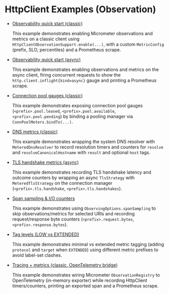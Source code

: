 <!--
    Licensed to the Apache Software Foundation (ASF) under one
    or more contributor license agreements.  See the NOTICE file
    distributed with this work for additional information
    regarding copyright ownership.  The ASF licenses this file
    to you under the Apache License, Version 2.0 (the
    "License"); you may not use this file except in compliance
    with the License.  You may obtain a copy of the License at
    
      http://www.apache.org/licenses/LICENSE-2.0
    
    Unless required by applicable law or agreed to in writing,
    software distributed under the License is distributed on an
    "AS IS" BASIS, WITHOUT WARRANTIES OR CONDITIONS OF ANY
    KIND, either express or implied.  See the License for the
    specific language governing permissions and limitations
    under the License.
-->

HttpClient Examples (Observation)
===========================

- [Observability quick start (classic)](https://github.com/apache/httpcomponents-client/tree/master/httpclient5-observation/src/test/java/org/apache/hc/client5/http/observation/example/ClassicWithMetricConfigDemo.java)

  This example demonstrates enabling Micrometer observations and metrics on a classic client using `HttpClientObservationSupport.enable(...)`, with a custom `MetricConfig` (prefix, SLO, percentiles) and a Prometheus scrape.

- [Observability quick start (async)](https://github.com/apache/httpcomponents-client/tree/master/httpclient5-observation/src/test/java/org/apache/hc/client5/http/observation/example/AsyncMetricsDemo.java)

  This example demonstrates enabling observations and metrics on the async client, firing concurrent requests to show the `http.client.inflight{kind=async}` gauge and printing a Prometheus scrape.

- [Connection pool gauges (classic)](https://github.com/apache/httpcomponents-client/tree/master/httpclient5-observation/src/test/java/org/apache/hc/client5/http/observation/example/PoolGaugesDemo.java)

  This example demonstrates exposing connection pool gauges (`<prefix>.pool.leased`, `<prefix>.pool.available`, `<prefix>.pool.pending`) by binding a pooling manager via `ConnPoolMeters.bindTo(...)`.

- [DNS metrics (classic)](https://github.com/apache/httpcomponents-client/tree/master/httpclient5-observation/src/test/java/org/apache/hc/client5/http/observation/example/DnsMetricsDemo.java)

  This example demonstrates wrapping the system DNS resolver with `MeteredDnsResolver` to record resolution timers and counters for `resolve` and `resolveCanonicalHostname` with `result` and optional `host` tags.

- [TLS handshake metrics (async)](https://github.com/apache/httpcomponents-client/tree/master/httpclient5-observation/src/test/java/org/apache/hc/client5/http/observation/example/TlsMetricsDemo.java)

  This example demonstrates recording TLS handshake latency and outcome counters by wrapping an async `TlsStrategy` with `MeteredTlsStrategy` on the connection manager (`<prefix>.tls.handshake`, `<prefix>.tls.handshakes`).

- [Span sampling & I/O counters](https://github.com/apache/httpcomponents-client/tree/master/httpclient5-observation/src/test/java/org/apache/hc/client5/http/observation/example/SpanSamplingDemo.java)

  This example demonstrates using `ObservingOptions.spanSampling` to skip observations/metrics for selected URIs and recording request/response byte counters (`<prefix>.request.bytes`, `<prefix>.response.bytes`).

- [Tag levels (LOW vs EXTENDED)](https://github.com/apache/httpcomponents-client/tree/master/httpclient5-observation/src/test/java/org/apache/hc/client5/http/observation/example/TagLevelDemo.java)

  This example demonstrates minimal vs extended metric tagging (adding `protocol` and `target` when `EXTENDED`) using different metric prefixes to avoid label-set clashes.

- [Tracing + metrics (classic, OpenTelemetry bridge)](https://github.com/apache/httpcomponents-client/tree/master/httpclient5-observation/src/test/java/org/apache/hc/client5/http/observation/example/TracingAndMetricsDemo.java)

  This example demonstrates wiring Micrometer `ObservationRegistry` to OpenTelemetry (in-memory exporter) while recording HttpClient timers/counters, printing an exported span and a Prometheus scrape.

